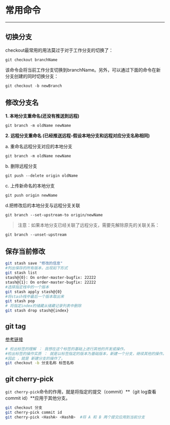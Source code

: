 # 常用命令

---

## 切换分支

checkout最常用的用法莫过于对于工作分支的切换了：

`git checkout branchName`

该命令会将当前工作分支切换到branchName。另外，可以通过下面的命令在新分支创建的同时切换分支：

`git checkout -b newBranch`



## 修改分支名

**1. 本地分支重命名(还没有推送到远程)**

`git branch -m oldName newName `

**2. 远程分支重命名 (已经推送远程-假设本地分支和远程对应分支名称相同)**

a. 重命名远程分支对应的本地分支

`git branch -m oldName newName`

b. 删除远程分支

`git push --delete origin oldName`

c. 上传新命名的本地分支

`git push origin newName`

d.把修改后的本地分支与远程分支关联

`git branch --set-upstream-to origin/newName`

> 注意：如果本地分支已经关联了远程分支，需要先解除原先的关联关系：

`git branch --unset-upstream `





## 保存当前修改

```bash
git stash save "修改的信息"
#列出保存的所有版本，出现如下形式
git stash list 
stash@{0}: On order-master-bugfix: 22222
stash@{1}: On order-master-bugfix: 22222
#选择指定栈中的一个版本
git stash apply stash@{0}
#将stash栈中最后一个版本取出来
git stash pop
# 将指定index的储藏从储藏记录列表中删除
git stash drop stash@{index}
```



## git tag

[参考链接](https://blog.csdn.net/qq_39505245/article/details/124705850)

```bash
# 检出标签的理解 ： 我想在这个标签的基础上进行其他的开发或操作。
#检出标签的操作实质 ： 就是以标签指定的版本为基础版本，新建一个分支，继续其他的操作。
#因此 ，就是 新建分支的操作了。
git checkout -b 分支名称 标签名称


```



## git cherry-pick 

`git cherry-pick`命令的作用，就是将指定的提交（commit）**（git log查看commit id）**应用于其他分支。

```bash
git checkout 分支
git cherry-pick commit id
git cherry-pick <HashA> <HashB>  #将 A 和 B 两个提交应用到当前分支
```



